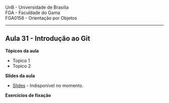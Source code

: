 UnB - Universidade de Brasilia  
FGA - Faculdade do Gama  
FGA0158 - Orientação por Objetos

---

## Aula 31 - Introdução ao Git

**Tópicos da aula**
- Topico 1
- Topico 2


**Slides da aula**

* [Slides]() - Indisponível no momento.


**Exercícios de fixação**
